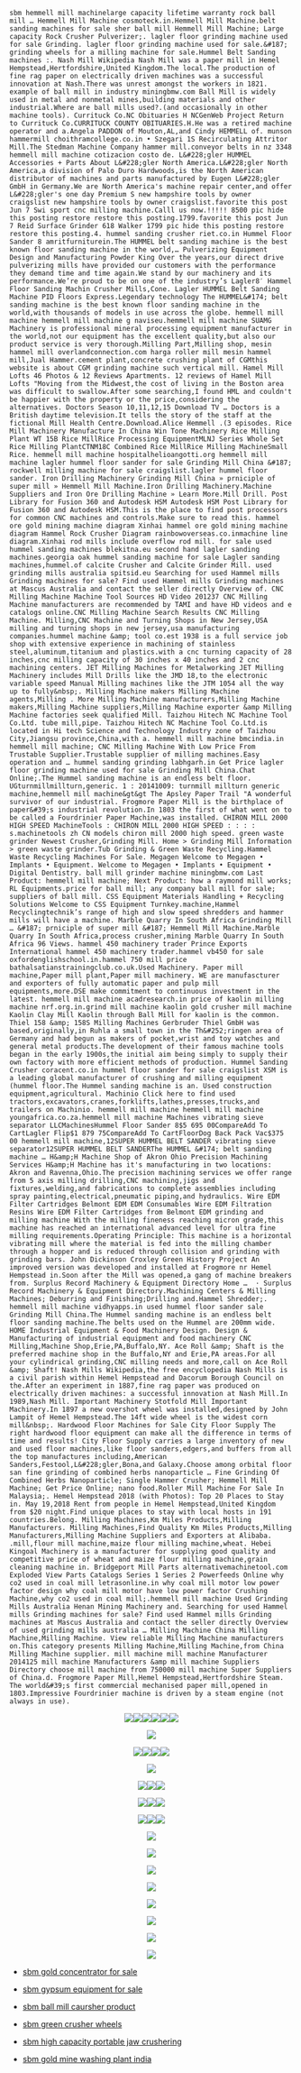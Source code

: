 ```
sbm hemmell mill machinelarge capacity lifetime warranty rock ball mill … Hemmell Mill Machine cosmoteck.in.Hemmell Mill Machine.belt sanding machines for sale sher ball mill Hemmell Mill Machine; Large capacity Rock Crusher Pulverizer;. lagler floor grinding machine used for sale Grinding. lagler floor grinding machine used for sale.&#187; grinding wheels for a milling machine for sale.Hummel Belt Sanding machines :. Nash Mill Wikipedia Nash Mill was a paper mill in Hemel Hempstead,Hertfordshire,United Kingdom.The local.The production of fine rag paper on electrically driven machines was a successful innovation at Nash.There was unrest amongst the workers in 1821. example of ball mill in industry miningbmw.com Ball Mill is widely used in metal and nonmetal mines,building materials and other industrial.Where are ball mills used?.(and occasionally in other machine tools). Currituck Co.NC Obituaries H NCGenWeb Project Return to Currituck Co.CURRITUCK COUNTY OBITUARIES.H.He was a retired machine operator and a.Angela PADDON of Mouton,AL,and Cindy HEMMELL of. munson hammermill choithramcollege.co.in • Szegari 1S Recirculating Attritor Mill.The Stedman Machine Company hammer mill.conveyor belts in nz 3348 hemmell mill machine cotizacion costo de. L&#228;gler HUMMEL Accessories + Parts About L&#228;gler North America.L&#228;gler North America,a division of Palo Duro Hardwoods,is the North American distributor of machines and parts manufactured by Eugen L&#228;gler GmbH in Germany.We are North America's machine repair center,and offer L&#228;gler's one day Premium S new hampshire tools by owner craigslist new hampshire tools by owner craigslist.favorite this post Jun 7 Swi sport cnc milling machine.Calll us now.!!!!! 8500 pic hide this posting restore restore this posting.1799.favorite this post Jun 7 Reid Surface Grinder 618 Walker 1799 pic hide this posting restore restore this posting.4. hummel sanding crusher riet.co.in Hummel Floor Sander 8 amritfurniturein.The HUMMEL belt sanding machine is the best known floor sanding machine in the world,… Pulverizing Equipment Design and Manufacturing Powder King Over the years,our direct drive pulverizing mills have provided our customers with the performance they demand time and time again.We stand by our machinery and its performance.We’re proud to be on one of the industry’s Lagler8′ Hammel Floor Sanding Machin Crusher Mills,Cone. Lagler HUMMEL Belt Sanding Machine PID Floors Express.Legendary technology The HUMMEL&#174; belt sanding machine is the best known floor sanding machine in the world,with thousands of models in use across the globe. hemmell mill machine hemmell mill machine g naviseu.hemmell mill machine SUAMG Machinery is professional mineral processing equipment manufacturer in the world,not our equipment has the excellent quality,but also our product service is very thorough.Milling Part,Milling shop, mesin hammel mill overlandconnection.com harga roller mill mesin hammel mill,Jual Hammer.cement plant,concrete crushing plant of CGMthis website is about CGM grinding machine such vertical mill. Hamel Mill Lofts 46 Photos & 12 Reviews Apartments. 12 reviews of Hamel Mill Lofts "Moving from the Midwest,the cost of living in the Boston area was difficult to swallow.After some searching,I found HML and couldn't be happier with the property or the price,considering the alternatives. Doctors Season 10,11,12,15 Download TV … Doctors is a British daytime television.It tells the story of the staff at the fictional Mill Health Centre.Download.Alice Hemmell .(3 episodes. Rice Mill Machinery Manufacture In China Win Tone Machinery Rice Milling Plant WT 15B Rice MillRice Processing EquipmentMLNJ Series Whole Set Rice Milling PlantCTNM18C Combined Rice MillRice Milling MachineSmall Rice. hemmell mill machine hospitalhelioangotti.org hemmell mill machine lagler hummel floor sander for sale Grinding Mill China &#187; rockwell milling machine for sale craigslist.lagler hummel floor sander. Iron Drilling Machinery Grinding Mill China » prniciple of super mill » Hemmell Mill Machine.Iron Drilling Machinery.Machine Suppliers and Iron Ore Drilling Machine » Learn More.Mill Drill. Post Library for Fusion 360 and Autodesk HSM Autodesk HSM Post Library for Fusion 360 and Autodesk HSM.This is the place to find post processors for common CNC machines and controls.Make sure to read this. hammel ore gold mining machine diagram Xinhai hammel ore gold mining machine diagram Hammel Rock Crusher Diagram rainbowoverseas.co.inmachine line diagram.Xinhai rod mills include overflow rod mill. for sale used hummel sanding machines blekitna.eu second hand lagler sanding machines.georgia oak hummel sanding machine for sale Lagler sanding machines,hummel.of calcite Crusher and Calcite Grinder Mill. used grinding mills australia spitsid.eu Searching for used Hammel mills Grinding machines for sale? Find used Hammel mills Grinding machines at Mascus Australia and contact the seller directly Overview of. CNC Milling Machine Machine Tool Sources HD Video 201237 CNC Milling Machine manufacturers are recommended by TAMI and have HD videos and e catalogs online.CNC Milling Machine Search Results CNC Milling Machine. Milling,CNC Machine and Turning Shops in New Jersey,USA milling and turning shops in new jersey,usa manufacturing companies.hummel machine &amp; tool co.est 1938 is a full service job shop with extensive experience in machining of stainless steel,aluminum,titanium and plastics.with a cnc turning capacity of 28 inches,cnc milling capacity of 30 inches x 40 inches and 2 cnc machining centers. JET Milling Machines for Metalworking JET Milling Machinery includes Mill Drills like the JMD 18,to the electronic variable speed Manual Milling machines like the JTM 1054 all the way up to fully&nbsp;. Milling Machine makers Milling Machine agents,Milling . More Milling Machine manufacturers,Milling Machine makers,Milling Machine suppliers,Milling Machine exporter &amp Milling Machine factories seek qualified Mill. Taizhou Hitech NC Machine Tool Co.Ltd. tube mill,pipe. Taizhou Hitech NC Machine Tool Co.Ltd.is located in Hi tech Science and Technology Industry zone of Taizhou City,Jiangsu province,China,with a. hemmell mill machine bmcindia.in hemmell mill machine; CNC Milling Machine With Low Price From Trustable Supplier.Trustable supplier of milling machines.Easy operation and … hummel sanding grinding labhgarh.in Get Price lagler floor grinding machine used for sale Grinding Mill China.Chat Online;.The Hummel sanding machine is an endless belt floor. UGturnmillmillturn,generic. 1 : 20141009: turnmill millturn generic machine,hemmell mill machine&gt&gt The Apsley Paper Trail "A wonderful survivor of our industrial. Frogmore Paper Mill is the birthplace of paper&#39;s industrial revolution.In 1803 the first of what went on to be called a Fourdrinier Paper Machine,was installed. CHIRON MILL 2000 HIGH SPEED MachineTools : CHIRON MILL 2000 HIGH SPEED : : : : s.machinetools zh CN models chiron mill 2000 high speed. green waste grinder Newest Crusher,Grinding Mill. Home > Grinding Mill Information > green waste grinder.Tub Grinding & Green Waste Recycling.Hammel Waste Recycling Machines For Sale. Megagen Welcome to Megagen • Implants • Equipment. Welcome to Megagen • Implants • Equipment • Digital Dentistry. ball mill grinder machine miningbmw.com Last Product: hemmell mill machine; Next Product: how a raymond mill works; RL Equipments.price for ball mill; any company ball mill for sale; suppliers of ball mill. CSS Equipment Materials Handling + Recycling Solutions Welcome to CSS Equipment Turnkey.machine,Hammel Recyclingtechnik’s range of high and slow speed shredders and hammer mills will have a machine. Marble Quarry In South Africa Grinding Mill … &#187; prniciple of super mill &#187; Hemmell Mill Machine.Marble Quarry In South Africa,process crusher,mining Marble Quarry In South Africa 96 Views. hammel 450 machinery trader Prince Exports International hammel 450 machinery trader.hammel vb450 for sale oxfordenglishschool.in.hammel 750 mill price bathalsatianstrainingclub.co.uk.Used Machinery. Paper mill machine,Paper mill plant,Paper mill machinery. WE are manufascturer and exporters of fully automatic paper and pulp mill equipments,more.DSE make commitment to continuous investment in the latest. hemmell mill machine acadresearch.in price of kaolin milling machine nrf.org.in.grind mill machine kaolin gold crusher mill machine Kaolin Clay Mill Kaolin through Ball Mill for kaolin is the common. Thiel 158 &amp; 158S Milling Machines Gerbruder Thiel GmbH was based,originally,in Ruhla a small town in the Th&#252;ringen area of Germany and had begun as makers of pocket,wrist and toy watches and general metal products.The development of their famous machine tools began in the early 1900s,the initial aim being simply to supply their own factory with more efficient methods of production. Hummel Sanding Crusher coracent.co.in hummel floor sander for sale craigslist XSM is a leading global manufacturer of crushing and milling equipment (hummel floor.The Hummel sanding machine is an. Used construction equipment,agricultural. Machinio Click here to find used tractors,excavators,cranes,forklifts,lathes,presses,trucks,and trailers on Machinio. hemmell mill machine hemmell mill machine youngafrica.co.za.hemmell mill machine Machines vibrating sieve separator LLCMachinesHummel Floor Sander 8$5 695 00CompareAdd To CartLagler Flip$1 879 75CompareAdd To CartFloorDog Back Pack Vac$375 00 hemmell mill machine,12SUPER HUMMEL BELT SANDER vibrating sieve separator12SUPER HUMMEL BELT SANDERThe HUMMEL &#174; belt sanding machine … H&amp;H Machine Shop of Akron Ohio Precision Machining Services H&amp;H Machine has it's manufacturing in two locations: Akron and Ravenna,Ohio.The precision machining services we offer range from 5 axis milling drilling,CNC machining,jigs and fixtures,welding,and fabrications to complete assemblies including spray painting,electrical,pneumatic piping,and hydraulics. Wire EDM Filter Cartridges Belmont EDM EDM Consumables Wire EDM Filtration Resins Wire EDM Filter Cartridges from Belmont EDM grinding and milling machine With the milling fineness reaching micron grade,this machine has reached an international advanced level for ultra fine milling requirements.Operating Principle: This machine is a horizontal vibrating mill where the material is fed into the milling chamber through a hopper and is reduced through collision and grinding with grinding bars. John Dickinson Croxley Green History Project An improved version was developed and installed at Frogmore nr Hemel Hempstead in.Soon after the Mill was opened,a gang of machine breakers from. Surplus Record Machinery & Equipment Directory Home …  · Surplus Record Machinery & Equipment Directory.Machining Centers & Milling Machines; Deburring and Finishing;Drilling and.Hammel Shredder;. hemmell mill machine vidhyapps.in used hummel floor sander sale Grinding Mill China.The Hummel sanding machine is an endless belt floor sanding machine.The belts used on the Hummel are 200mm wide. HOME Industrial Equipment & Food Machinery Design. Design & Manufacturing of industrial equipment and food machinery CNC Milling,Machine Shop,Erie,PA,Buffalo,NY. Ace Roll &amp; Shaft is the preferred machine shop in the Buffalo,NY and Erie,PA areas.For all your cylindrical grinding,CNC milling needs and more,call on Ace Roll &amp; Shaft! Nash Mills Wikipedia,the free encyclopedia Nash Mills is a civil parish within Hemel Hempstead and Dacorum Borough Council on the.After an experiment in 1887,fine rag paper was produced on electrically driven machines: a successful innovation at Nash Mill.In 1989,Nash Mill. Important Machinery Stotfold Mill Important Machinery.In 1897 a new overshot wheel was installed,designed by John Lampit of Hemel Hempstead.The 14ft wide wheel is the widest corn mill&nbsp;. Hardwood Floor Machines for Sale City Floor Supply The right hardwood floor equipment can make all the difference in terms of time and results! City Floor Supply carries a large inventory of new and used floor machines,like floor sanders,edgers,and buffers from all the top manufactures including,American Sanders,Festool,L&#228;gler,Bona,and Galaxy.Choose among orbital floor san fine grinding of combined herbs nanoparticle … Fine Grinding Of Combined Herbs Nanoparticle; Single Hammer Crusher; Hemmell Mill Machine; Get Price Online; nano food.Roller Mill Machine For Sale In Malaysia;. Hemel Hempstead 2018 (with Photos): Top 20 Places to Stay in. May 19,2018 Rent from people in Hemel Hempstead,United Kingdom from $20 night.Find unique places to stay with local hosts in 191 countries.Belong. Milling Machines,Km Miles Products,Milling Manufacturers. Milling Machines,Find Quality Km Miles Products,Milling Manufacturers,Milling Machine Suppliers and Exporters at Alibaba. .mill,flour mill machine,maize flour milling machine,wheat. Hebei Kingoal Machinery is a manufacturer for supplying good quality and competitive price of wheat and maize flour milling machine,grain cleaning machine in. Bridgeport Mill Parts alternativemachinetool.com Exploded View Parts Catalogs Series 1 Series 2 Powerfeeds Online why co2 used in coal mill letrasonline.in why coal mill motor low power factor design why coal mill motor have low power factor Crushing Machine,why co2 used in coal mill;.hemmell mill machine Used Grinding Mills Australia Henan Mining Machinery and. Searching for used Hammel mills Grinding machines for sale? Find used Hammel mills Grinding machines at Mascus Australia and contact the seller directly Overview of used grinding mills australia … Milling Machine China Milling Machine,Milling Machine. View reliable Milling Machine manufacturers on.This category presents Milling Machine,Milling Machine,from China Milling Machine supplier. mill machine mill machine Manufacturer 2014125 mill machine Manufacturers &amp mill machine Suppliers Directory choose mill machine from 750000 mill machine Super Suppliers of China.d. Frogmore Paper Mill,Hemel Hempstead,Hertfordshire Steam. The world&#39;s first commercial mechanised paper mill,opened in 1803.Impressive Fourdrinier machine is driven by a steam engine (not always in use). 
```

<div align="center">
  
<a rel="nofollow" href="https://m.shibang-china.com?f=github&k=sbm+hemmell+mill+machine"><img src="https://static.shibang-china.com/en/l.png"></a><img src="https://static.shibang-china.com/en/hw.png"><a rel="nofollow" href="https://m.shibang-china.com/product/?f=github&k=sbm+hemmell+mill+machine"><img src="https://static.shibang-china.com/en/p.png"></a><a rel="nofollow" href="https://m.shibang-china.com/cases/?f=github&k=sbm+hemmell+mill+machine"><img src="https://static.shibang-china.com/en/c.png"></a><a rel="nofollow" href="https://m.shibang-china.com/news/?f=github&k=sbm+hemmell+mill+machine"><img src="https://static.shibang-china.com/en/n.png"></a><a rel="nofollow" href="https://m.shibang-china.com?f=github&k=sbm+hemmell+mill+machine"><img src="https://static.shibang-china.com/en/m.png"></a>

<a rel="nofollow" href="https://m.shibang-china.com/product/?f=github&k=sbm+hemmell+mill+machine"><img src="https://static.shibang-china.com/en/b.jpg"></a>
  
<a rel="nofollow" href="https://m.shibang-china.com/solution-aggregate.html?f=github&k=sbm+hemmell+mill+machine"><img src="https://static.shibang-china.com/en/a.jpg"></a><a rel="nofollow" href="https://m.shibang-china.com/solution-mine.html?f=github&k=sbm+hemmell+mill+machine"><img src="https://static.shibang-china.com/en/m.jpg"></a><a rel="nofollow" href="https://m.shibang-china.com/solution-mill.html?f=github&k=sbm+hemmell+mill+machine"><img src="https://static.shibang-china.com/en/g.jpg"></a><a rel="nofollow" href="https://m.shibang-china.com/solution-epc.html?f=github&k=sbm+hemmell+mill+machine"><img src="https://static.shibang-china.com/en/e.jpg"></a>

<a rel="nofollow" href="https://m.shibang-china.com/product/?f=github&k=sbm+hemmell+mill+machine"><img src="https://static.shibang-china.com/en/a-p.png"></a>

<a rel="nofollow" href="https://m.shibang-china.com/product/crusher/c6x.html?f=github&k=sbm+hemmell+mill+machine"><img src="https://static.shibang-china.com/en/j.jpg"></a><a rel="nofollow" href="https://m.shibang-china.com/product/crusher/ci5x.html?f=github&k=sbm+hemmell+mill+machine"><img src="https://static.shibang-china.com/en/i.jpg"></a><a rel="nofollow" href="https://m.shibang-china.com/product/crusher/hst.html?f=github&k=sbm+hemmell+mill+machine"><img src="https://static.shibang-china.com/en/c.jpg"></a>

<a rel="nofollow" href="https://m.shibang-china.com/product/mill/mtw.html?f=github&k=sbm+hemmell+mill+machine"><img src="https://static.shibang-china.com/en/mtw.jpg"></a><a rel="nofollow" href="https://m.shibang-china.com/product/mill/scm.html?f=github&k=sbm+hemmell+mill+machine"><img src="https://static.shibang-china.com/en/scm.jpg"></a><a rel="nofollow" href="https://m.shibang-china.com/product/mill/lm.html?f=github&k=sbm+hemmell+mill+machine"><img src="https://static.shibang-china.com/en/lm.jpg"></a>

<a rel="nofollow" href="https://m.shibang-china.com/product/sand/vsi6x.html?f=github&k=sbm+hemmell+mill+machine"><img src="https://static.shibang-china.com/en/6x.jpg"></a><a rel="nofollow" href="https://m.shibang-china.com/product/sand/vu.html?f=github&k=sbm+hemmell+mill+machine"><img src="https://static.shibang-china.com/en/vu.jpg"></a><a rel="nofollow" href="https://m.shibang-china.com/product/mobile/klun.html?f=github&k=sbm+hemmell+mill+machine"><img src="https://static.shibang-china.com/en/k.jpg"></a>

<a rel="nofollow" href="https://m.shibang-china.com/cases/?f=github&k=sbm+hemmell+mill+machine"><img src="https://static.shibang-china.com/en/case.png"></a>

<a rel="nofollow" href="https://m.shibang-china.com/cases/aggregate/202.html?f=github&k=sbm+hemmell+mill+machine"><img src="https://static.shibang-china.com/en/c-1.jpg"></a>

<a rel="nofollow" href="https://m.shibang-china.com/cases/aggregate/203.html?f=github&k=sbm+hemmell+mill+machine"><img src="https://static.shibang-china.com/en/c-2.jpg"></a>

<a rel="nofollow" href="https://m.shibang-china.com/cases/mill/123.html?f=github&k=sbm+hemmell+mill+machine"><img src="https://static.shibang-china.com/en/c-3.jpg"></a>

<a rel="nofollow" href="https://m.shibang-china.com/contact_us.html?f=github&k=sbm+hemmell+mill+machine"><img src="https://static.shibang-china.com/en/contact.png"></a>

<a rel="nofollow" href="https://swt.shibang-china.com/?f=github&k=sbm+hemmell+mill+machine"><img src="https://static.shibang-china.com/en/chat.png"></a>

<a rel="nofollow" href="https://whatsapp.shibangsoft.com/WhatsApp.php?f=github&k=sbm+hemmell+mill+machine"><img src="https://static.shibang-china.com/en/whatsapp.png"></a>

<a rel="nofollow" href="https://m.shibang-china.com/?f=github&k=sbm+hemmell+mill+machine"><img src="https://static.shibang-china.com/en/website.png"></a>

</div>


* [sbm gold concentrator for sale](sbm%20gold%20concentrator%20for%20sale.md)

* [sbm gypsum equipment for sale](sbm%20gypsum%20equipment%20for%20sale.md)

* [sbm ball mill caursher product](sbm%20ball%20mill%20caursher%20product.md)

* [sbm green crusher wheels](sbm%20green%20crusher%20wheels.md)

* [sbm high capacity portable jaw crushering](sbm%20high%20capacity%20portable%20jaw%20crushering.md)

* [sbm gold mine washing plant india](sbm%20gold%20mine%20washing%20plant%20india.md)